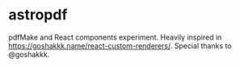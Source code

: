 astropdf
========

pdfMake and React components experiment.
Heavily inspired in https://goshakkk.name/react-custom-renderers/.
Special thanks to @goshakkk.
